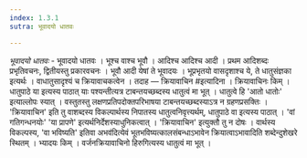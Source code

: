 ```yaml
---
index: 1.3.1
sutra: भूवादयो धातवः

---
```

_भूवादयो धातवः_ - भूवादयो धातवः । भूश्च वाश्च भूवौ । आदिश्च आदिश्च आदी । प्रथम आदिशब्दः प्रभृतिवचनः, द्वितीयस्तु प्रकारवचनः । भूवौ आदी येषां ते भूवादयः । भूप्रभृतयो वासदृशाश्च ये, ते धातुसंज्ञका इत्यर्थः । वाधातुसादृश्यं च क्रियावाचकत्वेन । तदाह — क्रियावाचिन #इत्यादिना । क्रियावाचिनः किम्  । धातुपाठे या इत्यस्य पाठात् याः पश्यन्तीत्यत्र टाबन्तयच्छब्दस्य धातुत्वं मा भूत् । धातुत्वे हि 'आतो धातोः' इत्याल्लोपः स्यात् । वस्तुतस्तु लक्षणप्रतिपदोक्तपरिभाषया टाबन्तयच्छब्दस्याऽत्र न ग्रहणप्रसक्तिः । 'क्रियावाचिन' इति तु वाशब्दस्य विकल्पार्थस्य निपातस्य धातुत्वनिवृत्त्यर्थम्, धातुपाठे वा इत्यस्य पाठात् । 'वां गतिगन्धनयोः' 'या प्रापणे' इत्यर्थनिर्देशस्याधुनिकत्वात् । 'क्रियावाचिन' इत्युक्तौ तु न दोषः । वार्थस्य विकल्पस्य, 'वा भविष्यति' इतिवा अभव॑दित्येवं भूतभविष्यत्कालसंबन्धाऽभावेन क्रियात्वाऽभावादिति शब्देन्दुशेखरे स्थितम् । भ्यादयः किम्  । वर्जनक्रियावाचिनो हिरुगित्यस्य धातुत्वं मा भूत् ।